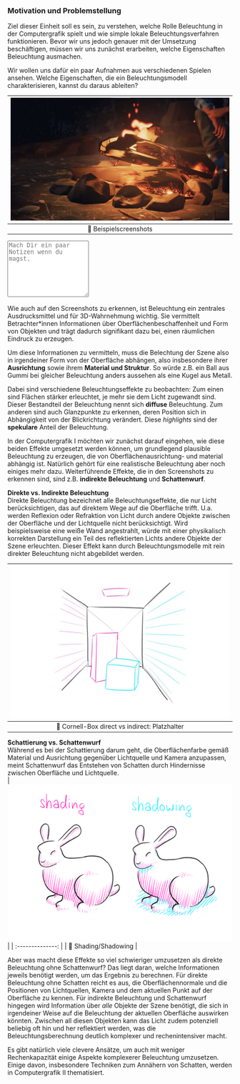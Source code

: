 

### Motivation und Problemstellung

Ziel dieser Einheit soll es sein, zu verstehen, welche Rolle Beleuchtung in der Computergrafik spielt und wie simple lokale Beleuchtungsverfahren funktionieren.
Bevor wir uns jedoch genauer mit der Umsetzung beschäftigen, müssen wir uns zunächst erarbeiten, welche Eigenschaften Beleuchtung ausmachen.

Wir wollen uns dafür ein paar Aufnahmen aus verschiedenen Spielen ansehen. Welche Eigenschaften, die ein Beleuchtungsmodell charakterisieren, kannst du daraus ableiten? 

| ![camera-model](./fire-life-is-strange.jpg?as=webp) |
| :--------------: |
| :jigsaw: Beispielscreenshots |

<textarea class = 'notes' rows = '8' placeholder = 'Mach Dir ein paar Notizen wenn du magst.'></textarea>

Wie auch auf den Screenshots zu erkennen, ist Beleuchtung ein zentrales Ausdrucksmittel und für 3D-Wahrnehmung wichtig. Sie vermittelt Betrachter*innen Informationen über Oberflächenbeschaffenheit und Form von Objekten und trägt dadurch signifikant dazu bei, einen räumlichen Eindruck zu erzeugen.

Um diese Informationen zu vermitteln, muss die Belechtung der Szene also in irgendeiner Form von der Oberfläche abhängen, also insbesondere ihrer **Ausrichtung** sowie ihrem **Material und Struktur**. So würde z.B. ein Ball aus Gummi bei gleicher Beleuchtung anders aussehen als eine Kugel aus Metall.

Dabei sind verschiedene Beleuchtungseffekte zu beobachten: Zum einen sind Flächen stärker erleuchtet, je mehr sie dem Licht zugewandt sind. Dieser Bestandteil der Beleuchtung nennt sich **diffuse** Beleuchtung. Zum anderen sind auch Glanzpunkte zu erkennen, deren Position sich in Abhängigkeit von der Blickrichtung verändert. Diese _highlights_ sind der **spekulare** Anteil der Beleuchtung.

In der Computergrafik I möchten wir zunächst darauf eingehen, wie diese beiden Effekte umgesetzt werden können, um grundlegend plausible Beleuchtung zu erzeugen, die von Oberflächenausrichtung- und material abhängig ist. Natürlich gehört für eine realistische Beleuchtung aber noch einiges mehr dazu. Weiterführende Effekte, die in den Screenshots zu erkennen sind, sind z.B. **indirekte Beleuchtung** und **Schattenwurf**.

**Direkte vs. Indirekte Beleuchtung** <br>
Direkte Beleuchtung bezeichnet alle Beleuchtungseffekte, die nur Licht berücksichtigen, das auf direktem Wege auf die Oberfläche trifft. U.a. werden Reflexion oder Refraktion von Licht durch andere Objekte zwischen der Oberfläche und der Lichtquelle nicht berücksichtigt. Wird beispielsweise eine weiße Wand angestrahlt, würde mit einer physikalisch korrekten Darstellung ein Teil des reflektierten Lichts andere Objekte der Szene erleuchten. Dieser Effekt kann durch Beleuchtungsmodelle mit rein direkter Beleuchtung nicht abgebildet werden.

| ![camera-model](./cornell.jpg?as=webp) |
| :--------------: |
| :jigsaw: Cornell-Box direct vs indirect: Platzhalter |

**Schattierung vs. Schattenwurf** <br>
Während es bei der Schattierung darum geht, die Oberflächenfarbe gemäß Material und Ausrichtung gegenüber Lichtquelle und Kamera anzupassen, meint Schattenwurf das Entstehen von Schatten durch Hindernisse zwischen Oberfläche und Lichtquelle.  
| ![camera-model](./shadowing.png?as=webp) |
| :--------------: |
| :jigsaw: Shading/Shadowing |

Aber was macht diese Effekte so viel schwieriger umzusetzen als direkte Beleuchtung ohne Schattenwurf? Das liegt daran, welche Informationen jeweils benötigt werden, um das Ergebnis zu berechnen.
Für direkte Beleuchtung ohne Schatten reicht es aus, die Oberflächennormale und die Positionen von Lichtquellen, Kamera und dem aktuellen Punkt auf der Oberfläche zu kennen.
Für indirekte Beleuchtung und Schattenwurf hingegen wird Information über _alle_ Objekte der Szene benötigt, die sich in irgendeiner Weise auf die Beleuchtung der aktuellen Oberfläche auswirken könnten. Zwischen all diesen Objekten kann das Licht zudem potenziell beliebig oft hin und her reflektiert werden, was die Beleuchtungsberechnung deutlich komplexer und rechenintensiver macht.

Es gibt natürlich viele clevere Ansätze, um auch mit weniger Rechenkapazität einige Aspekte komplexerer Beleuchtung umzusetzen. Einige davon, insbesondere Techniken zum Annähern von Schatten, werden in Computergrafik II thematisiert.

